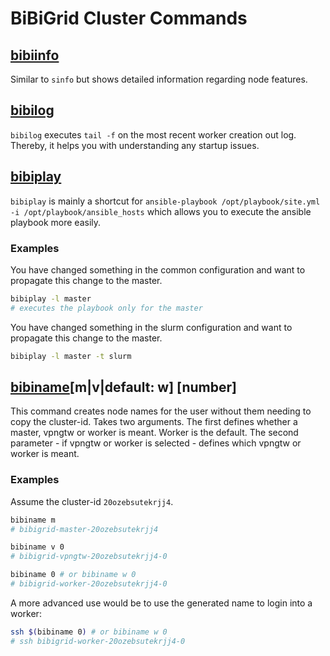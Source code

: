 # BiBiGrid Cluster Commands

## [bibiinfo](../../../resources/bin/bibiinfo)
Similar to `sinfo` but shows detailed information regarding node features.

## [bibilog](../../../resources/bin/bibilog)
`bibilog` executes `tail -f` on the most recent worker creation out log.
Thereby, it helps you with understanding any startup issues.

## [bibiplay](../../../resources/bin/bibiplay)
`bibiplay` is mainly a shortcut for `ansible-playbook /opt/playbook/site.yml -i /opt/playbook/ansible_hosts`
which allows you to execute the ansible playbook more easily.

### Examples
You have changed something in the common configuration and want to propagate this change to the master.
```sh
bibiplay -l master
# executes the playbook only for the master
```

You have changed something in the slurm configuration and want to propagate this change to the master.
```sh
bibiplay -l master -t slurm
```

## [bibiname](../../../resources/playbook/roles/bibigrid/templates/bin/bibiname.j2)[m|v|default: w] [number]

This command creates node names for the user without them needing to copy the cluster-id.
Takes two arguments. The first defines whether a master, vpngtw or worker is meant. Worker is the default.
The second parameter - if vpngtw or worker is selected - defines which vpngtw or worker is meant.

### Examples
Assume the cluster-id `20ozebsutekrjj4`.

```sh
bibiname m
# bibigrid-master-20ozebsutekrjj4
```

```sh
bibiname v 0
# bibigrid-vpngtw-20ozebsutekrjj4-0
```

```sh
bibiname 0 # or bibiname w 0
# bibigrid-worker-20ozebsutekrjj4-0
```

A more advanced use would be to use the generated name to login into a worker:
```sh
ssh $(bibiname 0) # or bibiname w 0
# ssh bibigrid-worker-20ozebsutekrjj4-0
```